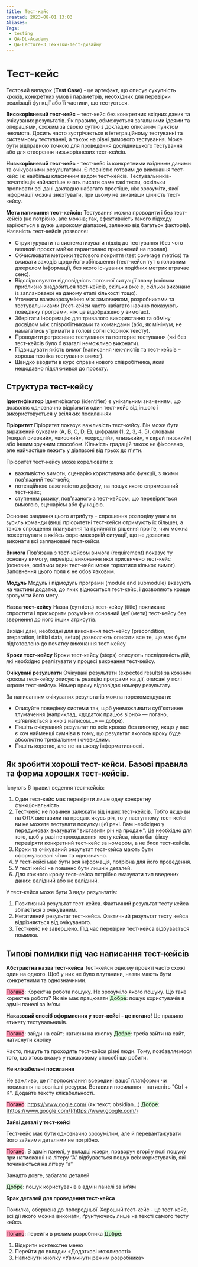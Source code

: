 ```yaml
---
title: Тест-кейс
created: 2023-08-01 13:03
Aliases:
Tags: 
 - testing
 - QA-DL-Academy
 - QA-Lecture-3_Техніки-тест-дизайну
---
```


# Тест-кейс

Тестовий випадок (**Test Case**) - це артефакт, що описує сукупність кроків, конкретних умов і параметрів, необхідних для перевірки реалізації функції або її частини, що тестується.

**Високорівневий тест-кейс** – тест-кейс без конкретних вхідних даних та очікуваних результатів. Як правило, обмежується загальними ідеями та операціями, схожим за своєю суттю з докладно описаним пунктом чеклиста. Досить часто зустрічається в інтеграційному тестуванні та системному тестуванні, а також на рівні димового тестування. Може бути відправною точкою для проведення дослідницького тестування або для створення низькорівневих тест-кейсів.

**Низькорівневий тест-кейс** - тест-кейс із конкретними вхідними даними та очікуваними результатами. Є повністю готовим до виконання тест-кейс і є найбільш класичним видом тест-кейсів. Тестувальників-початківців найчастіше вчать писати саме такі тести, оскільки прописати всі дані докладно набагато простіше, ніж зрозуміти, якої інформації можна знехтувати, при цьому не знизивши цінність тест-кейсу.

**Мета написання тест-кейсів:**
Тестування можна проводити і без тест-кейсів (не потрібно, але можна; так, ефективність такого підходу варіюється в дуже широкому діапазоні, залежно від багатьох факторів). Наявність тест-кейсів дозволяє:
- Структурувати та систематизувати підхід до тестування (без чого великий проєкт майже гарантовано приречений на провал).
- Обчислювати метрики тестового покриття (test coverage metrics) та вживати заходів щодо його збільшення (тест-кейси тут є головним джерелом інформації, без якого існування подібних метрик втрачає сенс).
- Відслідковувати відповідність поточної ситуації плану (скільки приблизно знадобиться тест-кейсів, скільки вже є, скільки виконано із запланованої на даному етапі кількості тощо).
- Уточнити взаєморозуміння між замовником, розробниками та тестувальниками (тест-кейси часто набагато наочно показують поведінку програми, ніж це відображено у вимогах).
- Зберігати інформацію для тривалого використання та обміну досвідом між співробітниками та командами (або, як мінімум, не намагатись утримати в голові сотні сторінок тексту).
- Проводити регресивне тестування та повторне тестування (які без тест-кейсів було б взагалі неможливо виконати).
- Підвищувати якість вимог (написання чек-листів та тест-кейсів – хороша техніка тестування вимог).
- Швидко вводити в курс справи нового співробітника, який нещодавно підключився до проєкту.

## Структура тест-кейсу 

**Ідентифікатор**
Ідентифікатор (identifier) є унікальним значенням, що дозволяє однозначно відрізнити один тест-кейс від іншого і використовується у всіляких посиланнях

**Пріоритет**
Пріоритет показує важливість тест-кейсу. Він може бути виражений буквами (A, B, C, D, E), цифрами (1, 2, 3, 4, 5), словами («вкрай високий», «високий», «середній», «низький», « вкрай низький») або іншим зручним способом. Кількість градацій також не фіксовано, але найчастіше лежить у діапазоні від трьох до п'яти.

Пріоритет тест-кейсу може корелювати з:
- важливістю вимоги, сценарію користувача або функції, з якими пов'язаний тест-кейс;
- потенційною важливістю дефекту, на пошук якого спрямований тест-кейс;
- ступенем ризику, пов'язаного з тест-кейсом, що перевіряється вимогою, сценарієм або функцією.

Основне завдання цього атрибуту - спрощення розподілу уваги та зусиль команди (вищі пріоритетні тест-кейси отримують їх більше), а також спрощення планування та прийняття рішення про те, чим можна пожертвувати в якійсь форс-мажорній ситуації, що не дозволяє виконати всі заплановані тест-кейси.

**Вимога**
Пов'язана з тест-кейсом вимога (requirement) показує ту основну вимогу, перевірці виконання якої присвячено тест-кейс (основне, оскільки один тест-кейс може торкатися кількох вимог). Заповнення цього поля є не обов'язковим.

**Модуль**
Модуль і підмодуль програми (module and submodule) вказують на частини додатка, до яких відноситься тест-кейс, і дозволяють краще зрозуміти його мету.

**Назва тест-кейсу**
Назва (сутність) тест-кейсу (title) покликане спростити і прискорити розуміння основний ідеї (мети) тест-кейсу без звернення до його інших атрибутів.

Вихідні дані, необхідні для виконання тест-кейсу (precondition, preparation, initial data, setup) дозволяють описати все те, що має бути підготовлено до початку виконання тест-кейсу

**Кроки тест-кейсу**
Кроки тест-кейсу (steps) описують послідовність дій, які необхідно реалізувати у процесі виконання тест-кейсу.

**Очікувані результати**
Очікувані результати (expected results) за кожним кроком тест-кейсу описують реакцію програми на дії, описані у полі «кроки тест-кейсу». Номер кроку відповідає номеру результату.

За написанням очікуваних результатів можна порекомендувати:
- Описуйте поведінку системи так, щоб унеможливити суб'єктивне тлумачення (наприклад, «додаток працює вірно» — погано, «з'являється вікно з написом…» — добре).
- Пишіть очікуваний результат по всіх кроках без винятку, якщо у вас є хоч найменші сумніви в тому, що результат якогось кроку буде абсолютно тривіальним і очевидним.
- Пишіть коротко, але не на шкоду інформативності.  

## Як зробити хороші тест-кейси. Базові правила та форма хороших тест-кейсів.

Існують 6 правил ведення тест-кейсів:
1. Один тест-кейс має перевіряти лише одну конкретну функціональність.
2. Тест-кейс не повинен залежати від інших тест-кейсів. Тобто якщо ви на ОЛХ виставили на продаж якусь річ, то у наступному тест-кейсі ви не можете тестувати покупку цієї речі. Вам необхідно у передумовах вказувати "виставити річ на продаж". Це необхідно для того, щоб у разі непроходження тесту кейса, після баг фіксу перевіряти конкретний тест-кейс за номером, а не блок тест-кейсів.
3. Кроки та очікуваний результат тест-кейса мають бути сформульовані чітко та однозначно.
4. У тест-кейсі має бути вся інформація, потрібна для його проведення.
5. У тесті кейсі не повинно бути лишніх деталей.
6. Для кожного кроку тест-кейса потрібно вказувати тип введених даних: валідний або не валідний.
 
У тест-кейса може бути 3 види результатів:
1. Позитивний результат тест-кейса. Фактичний результат тесту кейса збігається з очікуваним.
2. Негативний результат тест-кейса. Фактичний результат тесту кейса відрізняється від очікуваного.
3. Тест-кейс не завершено. Під час перевірки тест-кейса відбувається помилка.

## Типові помилки під час написання тест-кейсів

**Абстрактна назва тест-кейса**
Тест-кейси одному проєкті часто схожі один на одного. Щоб у них не було плутанини, назви мають бути конкретними та однозначними.

<mark style="background: #FF5582A6;">Погано</mark>: Коректна робота пошуку.
Не зрозуміло якого пошуку. Що таке коректна робота? Як він має працювати
<mark style="background: #BBFABBA6;">Добре</mark>: пошук користувачів в адмін панелі за імʼям


**Наказовий спосіб оформлення у тест-кейсі - це погано!**
Це правило етикету тестувальників.

<mark style="background: #FF5582A6;">Погано</mark>: зайди на сайт; натисни на кнопку
<mark style="background: #BBFABBA6;">Добре</mark>: треба зайти на сайт, натиснути кнопку

Часто, пишуть та проходять тест-кейси різні люди. Тому, позбавляємося того, що хтось вказує у наказовому способі що робити.


**Не клікабельні посилання**

Не важливо, це гіперпосилання всередині вашої платформи чи посилання на зовнішні ресурси. Вставили посилання - натисніть "Ctrl + K". Додайте тексту клікабельності.

<mark style="background: #FF5582A6;">Погано</mark>: https://www.gogle.com/ (як текст, obsidian...)
<mark style="background: #BBFABBA6;">Добре</mark>: [https://www.google.com/](https://www.google.com/)


**Зайві деталі у тест-кейсі**

Тест-кейс має бути однозначно зрозумілим, але й перевантажувати його зайвими деталями не потрібно.

<mark style="background: #FF5582A6;">Погано</mark>: В адмін панелі, у вкладці юзери, праворуч вгорі у полі пошуку при натисканні на літеру “А” відбувається пошук всіх користувачів, які починаються на літеру ”а”

Занадто довге, забагато деталей 

<mark style="background: #BBFABBA6;">Добре</mark>: пошук користувачів в адмін панелі за імʼям


**Брак деталей для проведення тест-кейса**

Помилка, обернена до попередньої. Хороший тест-кейс - це тест-кейс, всі дії якого можна виконати, ґрунтуючись лише на тексті самого тесту кейса.

<mark style="background: #FF5582A6;">Погано</mark>: перейти в режим розробника
<mark style="background: #BBFABBA6;">Добре</mark>: 
1) Відкрити контекстне меню
2) Перейти до вкладки «Додаткові можливості»
3) Натиснути кнопку «Увімкнути режим розробника»